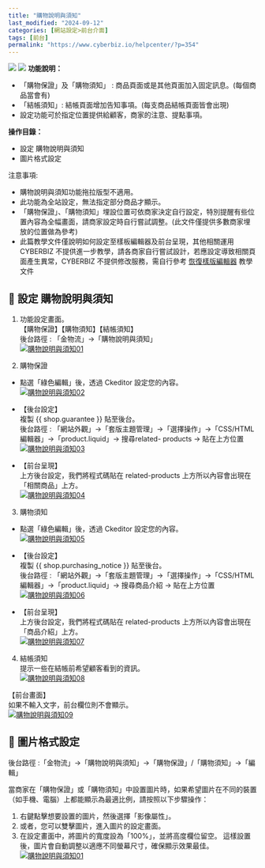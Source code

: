 ```yaml
---
title: "購物說明與須知"
last_modified: "2024-09-12"
categories: [網站設定>前台介面]
tags: [前台]
permalink: "https://www.cyberbiz.io/helpcenter/?p=354"
---
```


![](https://www.cyberbiz.io/helpcenter/wp-content/uploads/一般版3.png)
![](https://www.cyberbiz.io/helpcenter/wp-content/uploads/PLUS版3.png)
**功能說明：**  

* 「購物保證」及「購物須知」 : 商品頁面或是其他頁面加入固定訊息。(每個商品當會有)
* 「結帳須知」: 結帳頁面增加告知事項。(每支商品結帳頁面皆會出現)
* 設定功能可於指定位置提供給顧客，商家的注意、提點事項。

**操作目錄：**

* 設定 購物說明與須知
* 圖片格式設定

注意事項:  

* 購物說明與須知功能拖拉版型不適用。
* 此功能為全站設定，無法指定部分商品才顯示。
* 「購物保證」、「購物須知」埋設位置可依商家決定自行設定，特別提醒有些位置內容為全幅畫面，請商家設定時自行嘗試調整。(此文件僅提供多數商家埋放的位置做為參考)
* 此篇教學文件僅說明如何設定至樣板編輯器及前台呈現，其他相關運用 CYBERBIZ 不提供進一步教學，請各商家自行嘗試設計，若應設定導致相關頁面產生異常，CYBERBIZ 不提供修改服務，需自行參考 [恢復樣版編輯器](https://www.cyberbiz.io/helpcenter/?p=3474) 教學文件 



## 📌 設定 購物說明與須知



1. 功能設定畫面。  
【購物保證】【購物須知】【結帳須知】  
後台路徑 : 「金物流」→「購物說明與須知」  
[![購物說明與須知01](https://www.cyberbiz.io/support/wp-content/uploads/購物說明與須知01.png)](https://www.cyberbiz.io/support/wp-content/uploads/購物說明與須知01.png)



2. 購物保證 
* 點選「綠色編輯」後，透過 Ckeditor 設定您的內容。  
[![購物說明與須知02](https://www.cyberbiz.io/support/wp-content/uploads/購物說明與須知02.png)](https://www.cyberbiz.io/support/wp-content/uploads/購物說明與須知02.png)



* 【後台設定】  
複製 {{ shop.guarantee }} 貼至後台。  
後台路徑 : 「網站外觀」→「套版主題管理」→「選擇操作」→「CSS/HTML編輯器」→「product.liquid」→ 搜尋related-
products → 貼在上方位置  
[![購物說明與須知03](https://www.cyberbiz.io/support/wp-content/uploads/購物說明與須知03.png)](https://www.cyberbiz.io/support/wp-content/uploads/購物說明與須知03.png)



* 【前台呈現】  
上方後台設定，我們將程式碼貼在 related-products 上方所以內容會出現在「相關商品」上方。  
[![購物說明與須知04](https://www.cyberbiz.io/support/wp-content/uploads/購物說明與須知04.png)](https://www.cyberbiz.io/support/wp-content/uploads/購物說明與須知04.png)




3. 購物須知 
* 點選「綠色編輯」後，透過 Ckeditor 設定您的內容。  
[![購物說明與須知05](https://www.cyberbiz.io/support/wp-content/uploads/購物說明與須知05.png)](https://www.cyberbiz.io/support/wp-content/uploads/購物說明與須知05.png)



* 【後台設定】  
複製 {{ shop.purchasing_notice }} 貼至後台。  
後台路徑 : 「網站外觀」→「套版主題管理」→「選擇操作」→「CSS/HTML編輯器」→「product.liquid」→ 搜尋商品介紹 → 貼在上方位置  
[![購物說明與須知06](https://www.cyberbiz.io/support/wp-content/uploads/購物說明與須知06.png)](https://www.cyberbiz.io/support/wp-content/uploads/購物說明與須知06.png)



* 【前台呈現】  
上方後台設定，我們將程式碼貼在 related-products 上方所以內容會出現在「商品介紹」上方。  
[![購物說明與須知07](https://www.cyberbiz.io/support/wp-content/uploads/購物說明與須知07.png)](https://www.cyberbiz.io/support/wp-content/uploads/購物說明與須知07.png)




4. 結帳須知  
提示一些在結帳前希望顧客看到的資訊。  
[![購物說明與須知08](https://www.cyberbiz.io/support/wp-content/uploads/購物說明與須知08.png)](https://www.cyberbiz.io/support/wp-content/uploads/購物說明與須知08.png)  

【前台畫面】  
如果不輸入文字，前台欄位則不會顯示。  
[![購物說明與須知09](https://www.cyberbiz.io/support/wp-content/uploads/購物說明與須知09.png)](https://www.cyberbiz.io/support/wp-content/uploads/購物說明與須知09.png)





## 📌 圖片格式設定


後台路徑 :「金物流」→「購物說明與須知」→「購物保證」/「購物須知」→「編輯」  

當商家在「購物保證」或「購物須知」中設置圖片時，如果希望圖片在不同的裝置（如手機、電腦）上都能顯示為最適比例，請按照以下步驟操作：  


1. 右鍵點擊想要設置的圖片，然後選擇「影像屬性」。
2. 或者，您可以雙擊圖片，進入圖片的設定畫面。
3. 在設定畫面中，將圖片的寬度設為「100%」，並將高度欄位留空。
這樣設置後，圖片會自動調整以適應不同螢幕尺寸，確保顯示效果最佳。
[![購物說明與須知01](https://www.cyberbiz.io/support/wp-content/uploads/購物說明與須知10.png)](https://www.cyberbiz.io/support/wp-content/uploads/購物說明與須知10.png)

